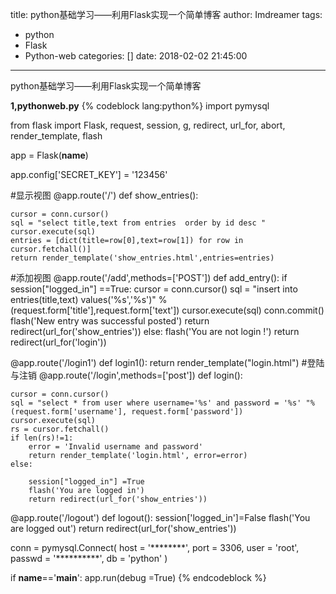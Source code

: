 title: python基础学习——利用Flask实现一个简单博客
author: Imdreamer
tags:
  - python
  - Flask
  - Python-web
categories: []
date: 2018-02-02 21:45:00
---
python基础学习——利用Flask实现一个简单博客
<!--more-->
<b>1,pythonweb.py</b>
{% codeblock lang:python%}
import pymysql

from flask import Flask, request, session, g, redirect, url_for, abort, render_template, flash

app = Flask(__name__)

app.config['SECRET_KEY'] = '123456'

#显示视图
@app.route('/')
def show_entries():

    cursor = conn.cursor()
    sql = "select title,text from entries  order by id desc "
    cursor.execute(sql)
    entries = [dict(title=row[0],text=row[1]) for row in cursor.fetchall()]
    return render_template('show_entries.html',entries=entries)


#添加视图
@app.route('/add',methods=['POST'])
def add_entry():
    if  session["logged_in"] ==True:
        cursor = conn.cursor()
        sql = "insert into  entries(title,text) values('%s','%s')" % (request.form['title'],request.form['text'])
        cursor.execute(sql)
        conn.commit()
        flash('New entry was successful posted')
        return redirect(url_for('show_entries'))
    else:
        flash('You are not login !')
        return redirect(url_for('login'))


@app.route('/login1')
def login1():
    return render_template("login.html")
#登陆与注销
@app.route('/login',methods=['post'])
def login():

    cursor = conn.cursor()
    sql = "select * from user where username='%s' and password = '%s' "%(request.form['username'], request.form['password'])
    cursor.execute(sql)
    rs = cursor.fetchall()
    if len(rs)!=1:
        error = 'Invalid username and password'
        return render_template('login.html', error=error)
    else:
    
        session["logged_in"] =True
        flash('You are logged in')
        return redirect(url_for('show_entries'))

@app.route('/logout')
def logout():
    session['logged_in']=False
    flash('You are logged out')
    return redirect(url_for('show_entries'))

conn = pymysql.Connect(
    host = '********',
    port = 3306,
    user = 'root',
    passwd = '**********',
    db = 'python'
)


if __name__=='__main__':
    app.run(debug =True)
{% endcodeblock %}

